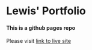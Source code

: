 Lewis' Portfolio
========
#### This is a github pages repo ####

Please visit [link to live site](https://www.ip3ly5.github.io)


